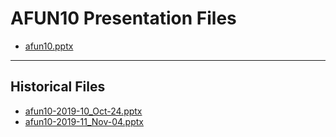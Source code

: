 <!--
This is a machine generated file, and should not be edited, as it will be overwritten with future updates.
-->

# AFUN10 Presentation Files

- [afun10.pptx](https://globaleventcdn.blob.core.windows.net/assets/afun/afun10/afun10.pptx)
---
## Historical Files
- [afun10-2019-10_Oct-24.pptx](https://globaleventcdn.blob.core.windows.net/assets/afun/afun10/afun10-2019-10_Oct-24.pptx)
- [afun10-2019-11_Nov-04.pptx](https://globaleventcdn.blob.core.windows.net/assets/afun/afun10/afun10-2019-11_Nov-04.pptx)


